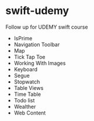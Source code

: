 # swift-udemy

Follow up for UDEMY swift course


* IsPrime
* Navigation Toolbar
* Map
* Tick Tap Toe
* Working With Images
* Keyboard
* Segue
* Stopwatch
* Table Views
* Time Table
* Todo list
* Wealther
* Web Content
